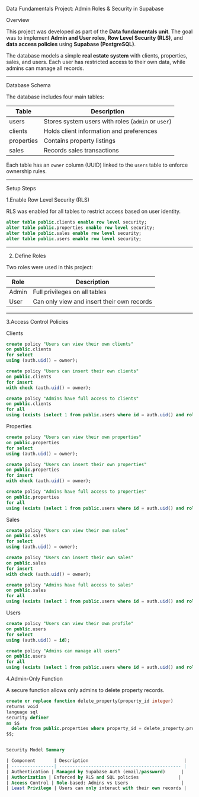  Data Fundamentals Project: Admin Roles & Security in Supabase

 Overview

This project was developed as part of the **Data fundamentals unit**.
The goal was to implement **Admin and User roles**, **Row Level Security (RLS)**, and **data access policies** using **Supabase (PostgreSQL)**.

The database models a simple **real estate system** with clients, properties, sales, and users.
Each user has restricted access to their own data, while admins can manage all records.

---

 Database Schema

The database includes four main tables:

| Table      | Description                                        |
| -----------| -------------------------------------------------- |
| users      | Stores system users with roles (`admin` or `user`) |
| clients    | Holds client information and preferences           |
| properties | Contains property listings                         |
| sales      | Records sales transactions                         |

Each table has an `owner` column (UUID) linked to the `users` table to enforce ownership rules.

---

Setup Steps

1.Enable Row Level Security (RLS)

RLS was enabled for all tables to restrict access based on user identity.

```sql
alter table public.clients enable row level security;
alter table public.properties enable row level security;
alter table public.sales enable row level security;
alter table public.users enable row level security;
```

---

 2. Define Roles

Two roles were used in this project:

| Role  | Description                                |
| ----- | ------------------------------------------ |
| Admin | Full privileges on all tables              |
| User  | Can only view and insert their own records |

---

 3.Access Control Policies

 Clients

```sql
create policy "Users can view their own clients"
on public.clients
for select
using (auth.uid() = owner);

create policy "Users can insert their own clients"
on public.clients
for insert
with check (auth.uid() = owner);

create policy "Admins have full access to clients"
on public.clients
for all
using (exists (select 1 from public.users where id = auth.uid() and role = 'admin'));
```

 Properties

```sql
create policy "Users can view their own properties"
on public.properties
for select
using (auth.uid() = owner);

create policy "Users can insert their own properties"
on public.properties
for insert
with check (auth.uid() = owner);

create policy "Admins have full access to properties"
on public.properties
for all
using (exists (select 1 from public.users where id = auth.uid() and role = 'admin'));
```

Sales

```sql
create policy "Users can view their own sales"
on public.sales
for select
using (auth.uid() = owner);

create policy "Users can insert their own sales"
on public.sales
for insert
with check (auth.uid() = owner);

create policy "Admins have full access to sales"
on public.sales
for all
using (exists (select 1 from public.users where id = auth.uid() and role = 'admin'));
```

 Users

```sql
create policy "Users can view their own profile"
on public.users
for select
using (auth.uid() = id);

create policy "Admins can manage all users"
on public.users
for all
using (exists (select 1 from public.users where id = auth.uid() and role = 'admin'));
```



 4.Admin-Only Function

A secure function allows only admins to delete property records.

````sql
create or replace function delete_property(property_id integer)
returns void
language sql
security definer
as $$
  delete from public.properties where property_id = delete_property.property_id;
$$;


Security Model Summary

| Component       | Description                                    |
| ----------------| ---------------------------------------------- |
| Authentication | Managed by Supabase Auth (email/password)      |
| Authorization | Enforced by RLS and SQL policies               |
| Access Control | Role-based: Admins vs Users                    |
| Least Privilege | Users can only interact with their own records |


